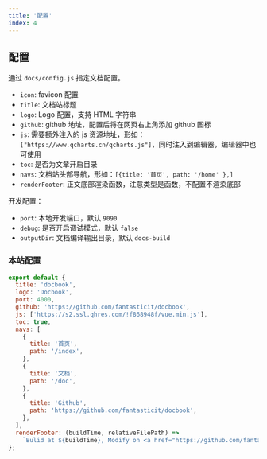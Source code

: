 ```yaml
---
title: '配置'
index: 4
---
```


## 配置

通过 `docs/config.js` 指定文档配置。

- `icon`: favicon 配置
- `title`: 文档站标题
- `logo`: Logo 配置，支持 HTML 字符串
- `github`: github 地址，配置后将在网页右上角添加 github 图标
- `js`: 需要额外注入的 js 资源地址，形如：`["https://www.qcharts.cn/qcharts.js"]`，同时注入到编辑器，编辑器中也可使用
- `toc`: 是否为文章开启目录
- `navs`: 文档站头部导航，形如：`[{title: '首页', path: '/home' },]`
- `renderFooter`: 正文底部渲染函数，注意类型是函数，不配置不渲染底部

开发配置：

- `port`: 本地开发端口，默认 `9090`
- `debug`: 是否开启调试模式，默认 `false`
- `outputDir`: 文档编译输出目录，默认 `docs-build`

### 本站配置

```js
export default {
  title: 'docbook',
  logo: 'Docbook',
  port: 4000,
  github: 'https://github.com/fantasticit/docbook',
  js: ['https://s2.ssl.qhres.com/!f868948f/vue.min.js'],
  toc: true,
  navs: [
    {
      title: '首页',
      path: '/index',
    },
    {
      title: '文档',
      path: '/doc',
    },
    {
      title: 'Github',
      path: 'https://github.com/fantasticit/docbook',
    },
  ],
  renderFooter: (buildTime, relativeFilePath) =>
    `Bulid at ${buildTime}, Modify on <a href="https://github.com/fantasticit/docbook/tree/main${relativeFilePath}" target="_blank">Github</a>`,
};
```

